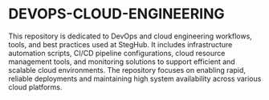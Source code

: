 # DEVOPS-CLOUD-ENGINEERING

This repository is dedicated to DevOps and cloud engineering workflows, tools, and best practices used at StegHub. It includes infrastructure automation scripts, CI/CD pipeline configurations, cloud resource management tools, and monitoring solutions to support efficient and scalable cloud environments. The repository focuses on enabling rapid, reliable deployments and maintaining high system availability across various cloud platforms.
